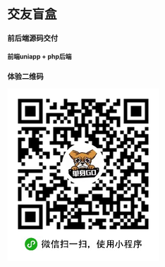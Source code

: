 # 交友盲盒


### 前后端源码交付
#### 前端uniapp  +  php后端

### 体验二维码
![小程序二维码](https://github.com/jackbon8/jiaoyoumanghe/blob/main/miniapp.jpg) 

